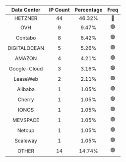 | Data Center | IP Count | Percentage | Freq |
|:------------:|:--------:|:-----------:|:-----:|
| HETZNER | 44 | 46.32% | 🔴 |
| OVH | 9 | 9.47% | 🟢 |
| Contabo | 8 | 8.42% | 🟢 |
| DIGITALOCEAN | 5 | 5.26% | 🟢 |
| AMAZON | 4 | 4.21% | 🟢 |
| Google-Cloud | 3 | 3.16% | 🟢 |
| LeaseWeb | 2 | 2.11% | 🟢 |
| Alibaba | 1 | 1.05% | 🟢 |
| Cherry | 1 | 1.05% | 🟢 |
| IONOS | 1 | 1.05% | 🟢 |
| MEVSPACE | 1 | 1.05% | 🟢 |
| Netcup | 1 | 1.05% | 🟢 |
| Scaleway | 1 | 1.05% | 🟢 |
| OTHER | 14 | 14.74% | 🟢 |